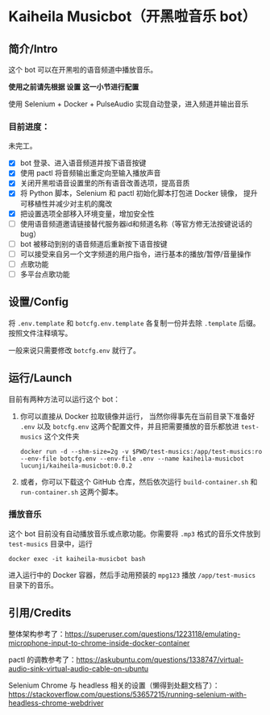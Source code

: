 # Kaiheila Musicbot（开黑啦音乐 bot）

## 简介/Intro

这个 bot 可以在开黑啦的语音频道中播放音乐。

**使用之前请先根据 设置 这一小节进行配置**

使用 Selenium + Docker + PulseAudio 实现自动登录，进入频道并输出音乐

### 目前进度：

未完工。

- [x] bot 登录、进入语音频道并按下语音按键
- [x] 使用 pactl 将音频输出重定向至输入播放声音
- [x] 关闭开黑啦语音设置里的所有语音改善选项，提高音质
- [x] 将 Python 脚本，Selenium 和 pactl 初始化脚本打包进 Docker 镜像， 提升可移植性并减少对主机的魔改
- [x] 把设置选项全部移入环境变量，增加安全性
- [ ] 使用语音频道邀请链接替代服务器id和频道名称（等官方修无法按键说话的bug）
- [ ] bot 被移动到别的语音频道后重新按下语音按键
- [ ] 可以接受来自另一个文字频道的用户指令，进行基本的播放/暂停/音量操作
- [ ] 点歌功能
- [ ] 多平台点歌功能

## 设置/Config

将 `.env.template` 和 `botcfg.env.template` 各复制一份并去除 `.template` 后缀。按照文件注释填写。

一般来说只需要修改 `botcfg.env` 就行了。

## 运行/Launch

目前有两种方法可以运行这个 bot：

1. 你可以直接从 Docker 拉取镜像并运行， 当然你得事先在当前目录下准备好 `.env` 以及 `botcfg.env` 这两个配置文件，并且把需要播放的音乐都放进 `test-musics` 这个文件夹

    `docker run -d --shm-size=2g -v $PWD/test-musics:/app/test-musics:ro --env-file botcfg.env --env-file .env --name kaiheila-musicbot lucunji/kaiheila-musicbot:0.0.2`


2. 或者，你可以下载这个 GitHub 仓库，然后依次运行 `build-container.sh` 和 `run-container.sh` 这两个脚本。

### 播放音乐

这个 bot 目前没有自动播放音乐或点歌功能。你需要将 `.mp3` 格式的音乐文件放到 `test-musics` 目录中，运行

`docker exec -it kaiheila-musicbot bash`

进入运行中的 Docker 容器，然后手动用预装的 `mpg123` 播放 `/app/test-musics` 目录下的音乐。


## 引用/Credits

整体架构参考了：https://superuser.com/questions/1223118/emulating-microphone-input-to-chrome-inside-docker-container

pactl 的调教参考了：https://askubuntu.com/questions/1338747/virtual-audio-sink-virtual-audio-cable-on-ubuntu

Selenium Chrome 与 headless 相关的设置（懒得到处翻文档了）：https://stackoverflow.com/questions/53657215/running-selenium-with-headless-chrome-webdriver
